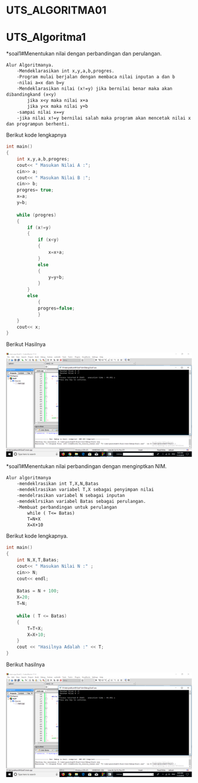 # UTS_ALGORITMA01


# UTS_Algoritma1

*soal1#Menentukan nilai dengan perbandingan dan perulangan.
```
Alur Algoritmanya.
	-Mendeklarasikan int x,y,a,b,progres.
	-Program mulai berjalan dengan membaca nilai inputan a dan b
	-nilai a=x dan b=y
	-Mendeklarasikan nilai (x!=y) jika bernilai benar maka akan dibandingkand (x<y)
		jika x<y maka nilai x+a
		jika y<x maka nilai y+b
	-sampai nilai x==y
	-jika nilai x!=y bernilai salah maka program akan mencetak nilai x dan programpun berhenti.
```
Berikut kode lengkapnya

```c++
int main()
{
    int x,y,a,b,progres;
    cout<< " Masukan Nilai A :";
    cin>> a;
    cout<< " Masukan Nilai B :";
    cin>> b;
    progres= true;
    x=a;
    y=b;

    while (progres)
    {
        if (x!=y)
        {
            if (x<y)
            {
                x=x+a;
            }
            else
            {
                y=y+b;
            }
        }
        else
            {
            progres=false;
            }
    }
    cout<< x;
}
```

Berikut Hasilnya

![img](https://github.com/fahmieka21/UTS_ALGORITMA01/blob/master/soal1.png)


*soal1#Menentukan nilai perbandingan dengan menginptkan NIM.
```
Alur algoritmanya
	-mendeklrasikan int T,X,N,Batas
	-mendeklrasikan variabel T,X sebagai penyimpan nilai
	-mendelrasikan variabel N sebagai inputan
	-mendeklrsikan variabel Batas sebagai perulangan.
	-Membuat perbandingan untuk perulangan 
		while ( T<= Batas)
		T=N+X
		X=X+10
```

Berikut kode lengkapnya.

```c++
int main()
{
    int N,X,T,Batas;
    cout<< " Masukan Nilai N :" ;
    cin>> N;
    cout<< endl;

    Batas = N + 100;
    X=20;
    T=N;

    while ( T <= Batas)
    {
        T=T+X;
        X=X+10;
    }
    cout << "Hasilnya Adalah :" << T;
}

```

Berikut hasilnya


![img](https://github.com/fahmieka21/UTS_ALGORITMA01/blob/master/soal1.png)



